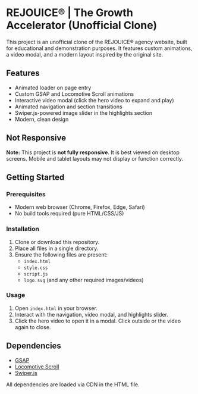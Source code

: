 # REJOUICE®️ | The Growth Accelerator (Unofficial Clone)

This project is an unofficial clone of the REJOUICE®️ agency website, built for educational and demonstration purposes. It features custom animations, a video modal, and a modern layout inspired by the original site.

## Features

- Animated loader on page entry
- Custom GSAP and Locomotive Scroll animations
- Interactive video modal (click the hero video to expand and play)
- Animated navigation and section transitions
- Swiper.js-powered image slider in the highlights section
- Modern, clean design

## Not Responsive

**Note:** This project is **not fully responsive**. It is best viewed on desktop screens. Mobile and tablet layouts may not display or function correctly.

## Getting Started

### Prerequisites
- Modern web browser (Chrome, Firefox, Edge, Safari)
- No build tools required (pure HTML/CSS/JS)

### Installation
1. Clone or download this repository.
2. Place all files in a single directory.
3. Ensure the following files are present:
   - `index.html`
   - `style.css`
   - `script.js`
   - `logo.svg` (and any other required images/videos)

### Usage
1. Open `index.html` in your browser.
2. Interact with the navigation, video modal, and highlights slider.
3. Click the hero video to open it in a modal. Click outside or the video again to close.

## Dependencies
- [GSAP](https://greensock.com/gsap/)
- [Locomotive Scroll](https://locomotivemtl.github.io/locomotive-scroll/)
- [Swiper.js](https://swiperjs.com/)

All dependencies are loaded via CDN in the HTML file.

